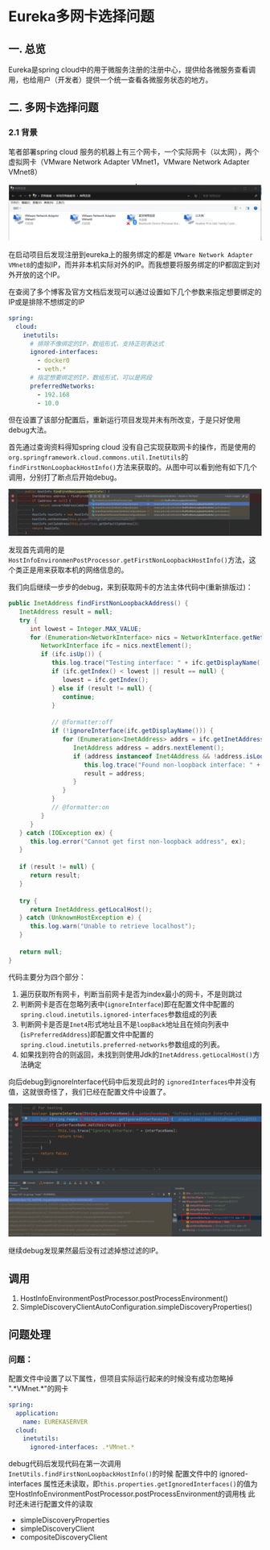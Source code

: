 # Eureka多网卡选择问题
## 一. 总览
Eureka是spring cloud中的用于微服务注册的注册中心，提供给各微服务查看调用，也给用户（开发者）提供一个统一查看各微服务状态的地方。

## 二. 多网卡选择问题

### 2.1 背景

笔者部署spring cloud 服务的机器上有三个网卡，一个实际网卡（以太网），两个虚拟网卡（VMware Network Adapter VMnet1，VMware Network Adapter VMnet8）

![image-20220405230711042](resources/image-20220405230711042.png)

在启动项目后发现注册到eureka上的服务绑定的都是 `VMware Network Adapter VMnet8`的虚拟IP，而并非本机实际对外的IP。而我想要将服务绑定的IP都固定到对外开放的这个IP。

在查阅了多个博客及官方文档后发现可以通过设置如下几个参数来指定想要绑定的IP或是排除不想绑定的IP

```yaml
spring:
  cloud:
    inetutils:
      # 排除不像绑定的IP，数组形式，支持正则表达式
      ignored-interfaces:
        - docker0
        - veth.*
      # 指定想要绑定的IP，数组形式，可以是网段
      preferredNetworks:
        - 192.168
        - 10.0
```

但在设置了该部分配置后，重新运行项目发现并未有所改变，于是只好使用debug大法。

首先通过查询资料得知spring cloud 没有自己实现获取网卡的操作，而是使用的 `org.springframework.cloud.commons.util.InetUtils`的`findFirstNonLoopbackHostInfo()`方法来获取的。从图中可以看到他有如下几个调用，分别打了断点后开始debug。

![image-20220405234548118](resources/image-20220405234548118.png)

发现首先调用的是`HostInfoEnvironmenPostProcessor.getFirstNonLoopbackHostInfo()`方法，这个类正是用来获取本机的网络信息的。

我们向后继续一步步的debug，来到获取网卡的方法主体代码中(重新排版过)：

```java
public InetAddress findFirstNonLoopbackAddress() {
   InetAddress result = null;
   try {
      int lowest = Integer.MAX_VALUE;
      for (Enumeration<NetworkInterface> nics = NetworkInterface.getNetworkInterfaces(); nics.hasMoreElements();) {
         NetworkInterface ifc = nics.nextElement();
         if (ifc.isUp()) {
            this.log.trace("Testing interface: " + ifc.getDisplayName());
            if (ifc.getIndex() < lowest || result == null) {
               lowest = ifc.getIndex();
            } else if (result != null) {
               continue;
            }
             
            // @formatter:off
            if (!ignoreInterface(ifc.getDisplayName())) {
               for (Enumeration<InetAddress> addrs = ifc.getInetAddresses(); addrs.hasMoreElements();) {
                  InetAddress address = addrs.nextElement();
                  if (address instanceof Inet4Address && !address.isLoopbackAddress() && isPreferredAddress(address)) {
                     this.log.trace("Found non-loopback interface: " + ifc.getDisplayName());
                     result = address;
                  }
               }
            }
            // @formatter:on
         }
      }
   } catch (IOException ex) {
      this.log.error("Cannot get first non-loopback address", ex);
   }

   if (result != null) {
      return result;
   }

   try {
      return InetAddress.getLocalHost();
   } catch (UnknownHostException e) {
      this.log.warn("Unable to retrieve localhost");
   }

   return null;
}
```

代码主要分为四个部分：

1. 遍历获取所有网卡，判断当前网卡是否为index最小的网卡，不是则跳过
2. 判断网卡是否在忽略列表中(`ignoreInterface`)即在配置文件中配置的 `spring.cloud.inetutils.ignored-interfaces`参数组成的列表
3. 判断网卡是否是`Inet4`形式地址且不是`loopBack`地址且在倾向列表中(`isPreferredAddress`)即配置文件中配置的 `spring.cloud.inetutils.preferred-networks`参数组成的列表。
4. 如果找到符合的则返回，未找到则使用Jdk的`InetAddress.getLocalHost()`方法确定

向后debug到ignoreInterface代码中后发现此时的 `ignoredInterfaces`中并没有值，这就很奇怪了，我们已经在配置文件中设置了。

![image-20220406000947103](resources/image-20220406000947103.png)

继续debug发现果然最后没有过滤掉想过滤的IP。





## 调用
1. HostInfoEnvironmentPostProcessor.postProcessEnvironment()
2. SimpleDiscoveryClientAutoConfiguration.simpleDiscoveryProperties()


## 问题处理
### 问题：
配置文件中设置了以下属性，但项目实际运行起来的时候没有成功忽略掉  ".\*VMnet.\*"的网卡
```yml
spring:  
  application:  
    name: EUREKASERVER  
  cloud:  
    inetutils:  
      ignored-interfaces: .*VMnet.*
```

debug代码后发现代码在第一次调用 `InetUtils.findFirstNonLoopbackHostInfo()`的时候 配置文件中的 ignored-interfaces 属性还未读取，即`this.properties.getIgnoredInterfaces()`的值为空HostInfoEnvironmentPostProcessor.postProcessEnvironment的调用栈
此时还未进行配置文件的读取


- simpleDiscoveryProperties
- simpleDiscoveryClient
- compositeDiscoveryClient


